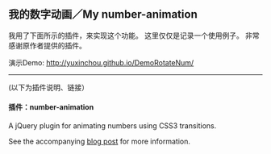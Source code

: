 
我的数字动画／My number-animation
---
我用了下面所示的插件，来实现这个功能。
这里仅仅是记录一个使用例子。
非常感谢原作者提供的插件。

演示Demo: http://yuxinchou.github.io/DemoRotateNum/

---
(以下为插件说明、链接）

#### 插件：number-animation

A jQuery plugin for animating numbers using CSS3 transitions.

See the accompanying
[blog post](http://www.scottlogic.co.uk/2012/09/picker-style-number-animation-with-jquery-and-css3/)
for more information.


